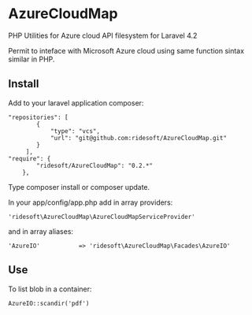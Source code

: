 # AzureCloudMap
PHP Utilities for Azure cloud API filesystem for Laravel 4.2

Permit to inteface with Microsoft Azure cloud using same function sintax similar in PHP.

## Install

Add to your laravel application composer:
```
"repositories": [
        {
            "type": "vcs",
            "url": "git@github.com:ridesoft/AzureCloudMap.git" 
        }
     ],
"require": {
        "ridesoft/AzureCloudMap": "0.2.*"
    },
```
Type composer install or composer update.

In your app/config/app.php add in array providers:
```
'ridesoft\AzureCloudMap\AzureCloudMapServiceProvider'
```
and in array aliases:
```
'AzureIO'           => 'ridesoft\AzureCloudMap\Facades\AzureIO'
```

## Use
To list blob in a container:
```
AzureIO::scandir('pdf')
```







